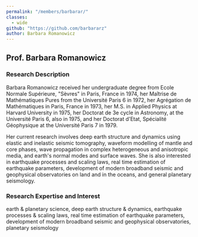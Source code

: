```yaml
---
permalink: "/members/barbarar/"
classes:
  - wide
github: "https://github.com/barbararz"
author: Barbara Romanowicz
---
```


## Prof. Barbara Romanowicz

### Research Description
Barbara Romanowicz received her undergraduate degree from Ecole Normale Supérieure, "Sèvres" in Paris, France in 1974, her Maîtrise de Mathématiques Pures from the Université Paris 6 in 1972, her Agrégation de Mathématiques in Paris, France in 1973, her M.S. in Applied Physics at Harvard University in 1975, her Doctorat de 3e cycle in Astronomy, at the Université Paris 6, also in 1975, and her Doctorat d'Etat, Spécialité Géophysique at the Université Paris 7 in 1979.

Her current research involves deep earth structure and dynamics using elastic and inelastic seismic tomography, waveform modelling of mantle and core phases, wave propagation in complex heterogeneous and anisotropic media, and earth's normal modes and surface waves. She is also interested in earthquake processes and scaling laws, real time estimation of earthquake parameters, development of modern broadband seismic and geophysical observatories on land and in the oceans, and general planetary seismology.

### Research Expertise and Interest

earth & planetary science, deep earth structure & dynamics, earthquake processes & scaling laws, real time estimation of earthquake parameters, development of modern broadband seismic and geophysical observatories, planetary seismology